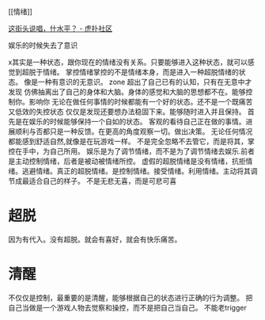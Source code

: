 [[情绪]]

[这街头说唱，什水平？ - 虎扑社区](https://bbs.hupu.com/42757145.html)

娱乐的时候失去了意识

x其实是一种状态，跟你现在的情绪没有关系。只要能够进入这种状态，就可以感觉到超脱于情绪。
掌控情绪掌控的不是情绪本身，而是进入一种超脱情绪的状态。
像是一种有意识的无意识。
zone
超出了自己已有的认知，只有在无意中才发现
仿佛抽离出了自己的身体和大脑。身体的感觉和大脑的思想都不在。能够控制你。影响你
无论在做任何事情的时候都能有一个好的状态。还不是一个既痛苦又低效的失控状态
仅仅是发现还要想办法稳固下来。能够随时进入并且保持。
首先是在娱乐的时候能够保持一个自如的状态。
客观的看待自己正在做的事情。进展顺利与否都只是一种反馈。在更高的角度观察一切。做出决策。
无论任何情况都能感到舒适自然,就像是在玩游戏一样。
不是完全忽略不去管它，而是将其，掌控在手中，为自己所用。
娱乐是为了调节情绪，而不是为了调节情绪去娱乐.前者是主动控制情绪，后者是被动被情绪所控。
虚假的超脱情绪是没有情绪，抗拒情绪。逃避情绪。真正的超脱情绪。是控制情绪。接受情绪。利用情绪。主动将其调节成最适合自己的样子。
不是无悲无喜，而是可悲可喜
# 超脱
因为有代入。没有超脱。就会有喜好，就会有快乐痛苦。
# 清醒
不仅仅是控制，最重要的是清醒，能够根据自己的状态进行正确的行为调整。
	把自己当做是一个游戏人物去觉察和操控，而不是把自己当自己。
	不能老trigger